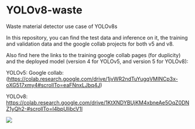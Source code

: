# YOLOv8-waste
Waste material detector use case of YOLOv8s

In this repository, you can find the test data and inference on it, the training and validation data and the google collab projects for both v5 and v8.

Also find here the links to the training google collab pages (for duplicity) and the deployed model (version 4 for YOLOv5, and version 5 for YOLOv8):

YOLOv5:
Google collab: (https://colab.research.google.com/drive/1jvWR2ndTuYugqVMINCp3x-oXG517xmy4#scrollTo=eaFNnxLJbq4J)


YOLOv8:
https://colab.research.google.com/drive/1KtXNDYBUjKM4xbneAe5OqZ0DNZ1yQh2-#scrollTo=I4bpUIibcV1l


<a href="https://universe.roboflow.com/thesis-ejjcj/waste-hsysm/model/">
    <img src="https://app.roboflow.com/images/try-model-badge.svg"></img>
</a>
